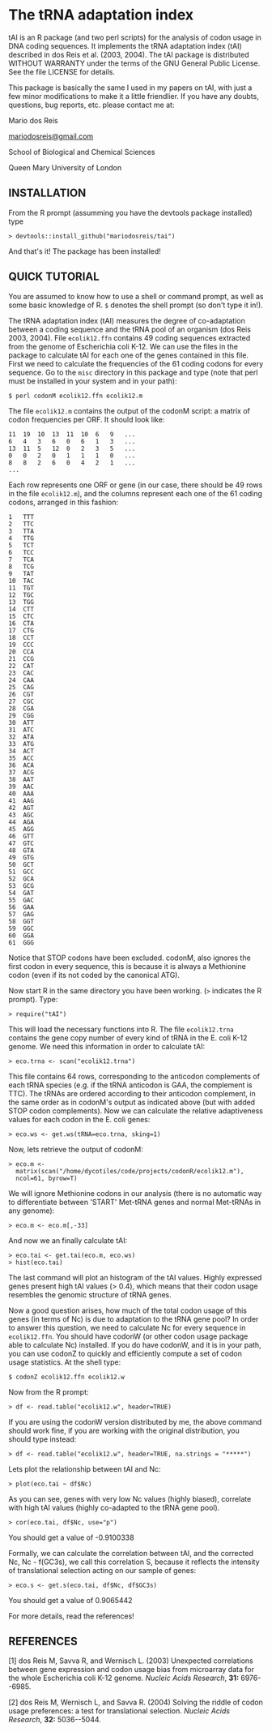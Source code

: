 # The tRNA adaptation index

tAI is an R package (and two perl scripts) for the 
analysis of codon usage in DNA coding sequences. It implements the tRNA
adaptation index (tAI) described in dos Reis et al. (2003, 2004). The tAI 
package is distributed WITHOUT WARRANTY under the terms of the GNU General 
Public License. See the file LICENSE for details.

This package is basically the same I used in my papers on tAI, with just a few minor 
modifications to make it a little friendlier. If you have any doubts, questions, 
bug reports, etc. please contact me at:

Mario dos Reis

mariodosreis@gmail.com

School of Biological and Chemical Sciences

Queen Mary University of London


INSTALLATION
----------------------------------------------------------------------

From the R prompt (assumming you have the devtools package installed) type
~~~
> devtools::install_github("mariodosreis/tai")
~~~
And that's it! The package has been installed!


QUICK TUTORIAL
----------------------------------------------------------------------

You are assumed to know how to use a shell or command prompt, as well as
some basic knowledge of R. `$` denotes the shell prompt (so don't type
it in!).

The tRNA adaptation index (tAI) measures the degree of co-adaptation
between a coding sequence and the tRNA pool of an organism (dos Reis 2003, 2004). File
`ecolik12.ffn` contains 49 coding sequences extracted from the genome
of Escherichia coli K-12. We can use the files in the package to
calculate tAI for each one of the genes contained in this file. First we
need to calculate the frequencies of the 61 coding codons for every
sequence. Go to the `misc` directory in this package and
type (note that perl must be installed in your system and in your path):
~~~
$ perl codonM ecolik12.ffn ecolik12.m
~~~
The file `ecolik12.m` contains the output of the codonM script: a
matrix of codon frequencies per ORF. It should look like:
~~~
11	19	10	13	11	10	6	9	...
6	4	3	6	0	6	1	3	...
13	11	5	12	0	2	3	5	...
0	0	2	0	1	1	1	0	...
8	8	2	6	0	4	2	1	...
...
~~~
Each row represents one ORF or gene (in our case, there should be 49
rows in the file `ecolik12.m`), and the columns represent each one of
the 61 coding codons, arranged in this fashion:
~~~
1	TTT
2	TTC
3	TTA
4	TTG
5	TCT
6	TCC
7	TCA
8	TCG
9	TAT
10	TAC
11	TGT
12	TGC
13	TGG
14	CTT
15	CTC
16	CTA
17	CTG
18	CCT
19	CCC
20	CCA
21	CCG
22	CAT
23	CAC
24	CAA
25	CAG
26	CGT
27	CGC
28	CGA
29	CGG
30	ATT
31	ATC
32	ATA
33	ATG
34	ACT
35	ACC
36	ACA
37	ACG
38	AAT
39	AAC
40	AAA
41	AAG
42	AGT
43	AGC
44	AGA
45	AGG
46	GTT
47	GTC
48	GTA
49	GTG
50	GCT
51	GCC
52	GCA
53	GCG
54	GAT
55	GAC
56	GAA
57	GAG
58	GGT
59	GGC
60	GGA
61	GGG
~~~
Notice that STOP codons have been excluded. codonM, also ignores the
first codon in every sequence, this is because it is always a
Methionine codon (even if its not coded by the canonical ATG).

Now start R in the same directory you have been working. (`>` indicates
the R prompt). Type:
~~~
> require("tAI")
~~~
This will load the necessary functions into R. The file
`ecolik12.trna` contains the gene copy number of every kind of tRNA in
the E. coli K-12 genome. We need this information in order to
calculate tAI:
~~~
> eco.trna <- scan("ecolik12.trna")
~~~
This file contains 64 rows, corresponding to the anticodon complements of
each tRNA species (e.g. if the tRNA anticodon is GAA, the complement is TTC). The tRNAs 
are ordered according to their anticodon complement, in the same order as in codonM's
output as indicated above (but with added STOP codon complements). Now we can calculate 
the relative adaptiveness values for each codon in the E. coli genes:
~~~
> eco.ws <- get.ws(tRNA=eco.trna, sking=1)
~~~
Now, lets retrieve the output of codonM:
~~~
> eco.m <-
  matrix(scan("/home/dycotiles/code/projects/codonR/ecolik12.m"),
  ncol=61, byrow=T)
~~~
We will ignore Methionine codons in our analysis (there is no
automatic way to differentiate between 'START' Met-tRNA genes and
normal Met-tRNAs in any genome):
~~~
> eco.m <- eco.m[,-33]
~~~
And now we an finally calculate tAI:
~~~
> eco.tai <- get.tai(eco.m, eco.ws)
> hist(eco.tai)
~~~
The last command will plot an histogram of the tAI values. Highly
expressed genes present high tAI values (> 0.4), which means that
their codon usage resembles the genomic structure of tRNA genes.

Now a good question arises, how much of the total codon usage of this
genes (in terms of Nc) is due to adaptation to the tRNA gene pool? In
order to answer this question, we need to calculate Nc for every
sequence in `ecolik12.ffn`. You should have codonW (or other codon usage
package able to calculate Nc) installed. If you do have codonW, and it
is in your path, you can use codonZ to quickly and efficiently compute
a set of codon usage statistics. At the shell type:
~~~
$ codonZ ecolik12.ffn ecolik12.w
~~~
Now from the R prompt:
~~~
> df <- read.table("ecolik12.w", header=TRUE)
~~~
If you are using the codonW version distributed by me, the above
command should work fine, if you are working with the original
distribution, you should type instead:
~~~
> df <- read.table("ecolik12.w", header=TRUE, na.strings = "*****")
~~~
Lets plot the relationship between tAI and Nc:
~~~
> plot(eco.tai ~ df$Nc)
~~~
As you can see, genes with very low Nc values (highly biased),
correlate with high tAI values (highly co-adapted to the tRNA gene
pool).
~~~
> cor(eco.tai, df$Nc, use="p")
~~~
You should get a value of -0.9100338

Formally, we can calculate the correlation between tAI, and the
corrected Nc, Nc - f(GC3s), we call this correlation S, because it
reflects the intensity of translational selection acting on our sample
of genes:
~~~
> eco.s <- get.s(eco.tai, df$Nc, df$GC3s)
~~~
You should get a value of 0.9065442

For more details, read the references!



REFERENCES
----------------------------------------------------------------------

[1] dos Reis M, Savva R, and Wernisch L. (2003) Unexpected correlations between gene expression and codon usage bias from microarray data for the whole Escherichia coli K-12 genome. *Nucleic Acids Research*, **31:** 6976--6985.

[2] dos Reis M, Wernisch L, and Savva R. (2004) Solving the riddle of codon usage preferences: a test for translational selection. *Nucleic Acids Research*, **32:** 5036--5044.
